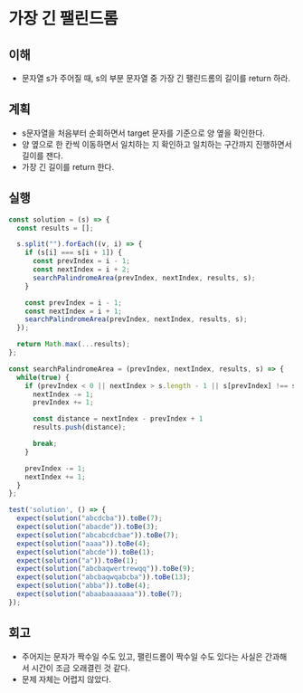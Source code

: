 # 가장 긴 팰린드롬

## 이해

- 문자열 s가 주어질 때, s의 부분 문자열 중 가장 긴 팰린드롬의 길이를 return 하라.

## 계획

- s문자열을 처음부터 순회하면서 target 문자를 기준으로 양 옆을 확인한다.
- 양 옆으로 한 칸씩 이동하면서 일치하는 지 확인하고 일치하는 구간까지 진행하면서 길이를 잰다.
- 가장 긴 길이를 return 한다.

## 실행

```javascript
const solution = (s) => {
  const results = [];

  s.split("").forEach((v, i) => {
    if (s[i] === s[i + 1]) {
      const prevIndex = i - 1;
      const nextIndex = i + 2;
      searchPalindromeArea(prevIndex, nextIndex, results, s);
    }

    const prevIndex = i - 1;
    const nextIndex = i + 1;
    searchPalindromeArea(prevIndex, nextIndex, results, s);
  });

  return Math.max(...results);
};

const searchPalindromeArea = (prevIndex, nextIndex, results, s) => {
  while(true) {
    if (prevIndex < 0 || nextIndex > s.length - 1 || s[prevIndex] !== s[nextIndex]) {
      nextIndex -= 1;
      prevIndex += 1;

      const distance = nextIndex - prevIndex + 1
      results.push(distance);

      break;
    }

    prevIndex -= 1;
    nextIndex += 1;
  }
};

test('solution', () => {
  expect(solution("abcdcba")).toBe(7);
  expect(solution("abacde")).toBe(3);
  expect(solution("abcabcdcbae")).toBe(7);
  expect(solution("aaaa")).toBe(4);
  expect(solution("abcde")).toBe(1);
  expect(solution("a")).toBe(1);
  expect(solution("abcbaqwertrewqq")).toBe(9);
  expect(solution("abcbaqwqabcba")).toBe(13);
  expect(solution("abba")).toBe(4);
  expect(solution("abaabaaaaaaa")).toBe(7);
});
```

## 회고

- 주어지는 문자가 짝수일 수도 있고, 팰린드롬이 짝수일 수도 있다는 사실은 간과해서 시간이 조금 오래결린 것 같다.
- 문제 자체는 어렵지 않았다.
